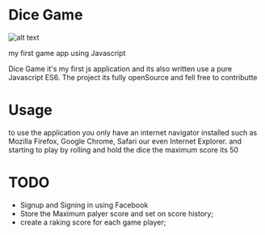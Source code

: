 # Dice Game
![alt text](https://github.com/[username]/[reponame]/blob/[branch]/vendor/img/mac.jpg?raw=true)


my first game app using Javascript

Dice Game it's my first js application and its also written use a pure Javascript ES6.
The project its fully openSource and fell free to contributte

# Usage
to use the application you only have an internet navigator installed such as Mozilla Firefox, Google Chrome, Safari our even Internet Explorer.
and starting to play by rolling and hold the dice
the maximum score its 50 

# TODO

* Signup and Signing in using Facebook
* Store the Maximum palyer score and set on score history;
* create a raking score for each game player;